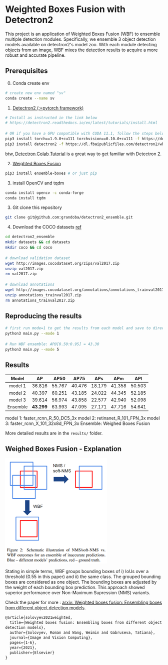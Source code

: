 # Weighted Boxes Fusion with Detectron2

This project is an application of Weighted Boxes Fusion (WBF) to ensemble multiple detection modules. Specifically, we ensemble 3 object detection models available on detectron2's model zoo. With each module detecting objects from an image, WBF mixes the detection results to acquire a more robust and accurate pipeline.


## Prerequisites

0. Conda create env
```sh
# create new env named "sv"
conda create --name sv
```

1. [Detectron2 (:=pytorch framework)](https://github.com/facebookresearch/detectron2)
```sh
# Install as instructed in the link below
# https://detectron2.readthedocs.io/en/latest/tutorials/install.html

# OR if you have a GPU compatible with CUDA 11.1, follow the steps below.
pip3 install torch==1.9.0+cu111 torchvision==0.10.0+cu111 -f https://download.pytorch.org/whl/torch_stable.html
pip3 install detectron2 -f https://dl.fbaipublicfiles.com/detectron2/wheels/cu111/torch1.9/index.html
```
btw, [Detectron Colab Tutorial](https://colab.research.google.com/drive/16jcaJoc6bCFAQ96jDe2HwtXj7BMD_-m5#scrollTo=FsePPpwZSmqt) is a great way to get familiar with Detectron 2.

2. [Weighted Boxes Fusion](https://github.com/ZFTurbo/Weighted-Boxes-Fusion)
```sh
pip3 install ensemble-boxes # or just pip
```

3. install OpenCV and tqdm
```sh
conda install opencv -c conda-forge
conda install tqdm
```

3. Git clone this repository
```sh
git clone git@github.com:grandoba/detectron2_ensemble.git
```

4. Download the COCO datasets [ref](https://gist.github.com/mkocabas/a6177fc00315403d31572e17700d7fd9)
```sh
cd detectron2_ensemble
mkdir datasets && cd datasets
mkdir coco && cd coco

# download validation dataset
wget http://images.cocodataset.org/zips/val2017.zip
unzip val2017.zip
rm val2017.zip

# download annotations
wget http://images.cocodataset.org/annotations/annotations_trainval2017.zip
unzip annotations_trainval2017.zip
rm annotations_trainval2017.zip

```

## Reproducing the results
```sh
# first run mode=1 to get the results from each model and save to directory "outputs1", "outputs2", and "outputs3"
python3 main.py --mode 1

# Run WBF ensemble: AP@[0.50:0.95] = 43.30
python3 main.py --mode 5
```

## Results

| Model   |   AP       |  AP50  |  AP75  |  APs   |  APm   |  APl   |
|:------: |:------:    |:------:|:------:|:------:|:------:|:------:|
| model 1 | 36.816     | 55.767 | 40.476 | 18.179 | 41.358 | 50.503 |
| model 2 | 40.397     | 60.251 | 43.185 | 24.022 | 44.345 | 52.185 |
| model 3 | 39.614     | 56.974 | 43.858 | 22.577 | 42.940 | 52.098 |
| Ensemble| **43.299** | 63.993 | 47.095 | 27.171 | 47.716 | 54.641 |

model 1: faster_rcnn_R_50_DC5_3x
model 2: retinanet_R_101_FPN_3x
model 3: faster_rcnn_X_101_32x8d_FPN_3x
Ensemble: Weighed Boxes Fusion

More detailed results are in the `results/` folder.


## Weighed Boxes Fusion - Explanation



![WBF Explanation](imgs/wbf.png)

Stating in simple terms, WBF groups bounding boxes of i) IoUs over a threshold (0.55 in this paper) and ii) the same class. The grouped bounding boxes are considered as one object. The bounding boxes are adjusted by the weight of each bounding box prediction. This approach showed superior performance over Non-Maximum Supression (NMS) variants.

Check the paper for more : [arxiv: Weighted boxes fusion: Ensembling boxes from different object detection models](https://arxiv.org/pdf/1910.13302.pdf).

```
@article{solovyev2021weighted,
  title={Weighted boxes fusion: Ensembling boxes from different object detection models},
  author={Solovyev, Roman and Wang, Weimin and Gabruseva, Tatiana},
  journal={Image and Vision Computing},
  pages={1-6},
  year={2021},
  publisher={Elsevier}
}
```
